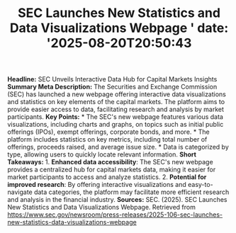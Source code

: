 ﻿---
title: "  SEC Launches New Statistics and Data Visualizations Webpage
'
date: '2025-08-20T20:50:43"
category: "Markets"
summary: ""
slug: "  sec launches new statistics and data visualizations webpag"
source_urls:
  - "https://www.sec.gov/newsroom/press-releases/2025-106-sec-launches-new-statistics-data-visualizations-webpage"
seo:
  title: "  SEC Launches New Statistics and Data Visualizations Webpage
 | Hash n Hedge'
  description: '"
  keywords: ["news", "markets", "brief"]
---
**Headline:** SEC Unveils Interactive Data Hub for Capital Markets Insights  **Summary Meta Description:** The Securities and Exchange Commission (SEC) has launched a new webpage offering interactive data visualizations and statistics on key elements of the capital markets. The platform aims to provide easier access to data, facilitating research and analysis by market participants.  **Key Points:**  * The SEC's new webpage features various data visualizations, including charts and graphs, on topics such as initial public offerings (IPOs), exempt offerings, corporate bonds, and more. * The platform includes statistics on key metrics, including total number of offerings, proceeds raised, and average issue size. * Data is categorized by type, allowing users to quickly locate relevant information.  **Short Takeaways:**  1. **Enhanced data accessibility**: The SEC's new webpage provides a centralized hub for capital markets data, making it easier for market participants to access and analyze statistics. 2. **Potential for improved research**: By offering interactive visualizations and easy-to-navigate data categories, the platform may facilitate more efficient research and analysis in the financial industry.  **Sources:** SEC. (2025). SEC Launches New Statistics and Data Visualizations Webpage. Retrieved from <https://www.sec.gov/newsroom/press-releases/2025-106-sec-launches-new-statistics-data-visualizations-webpage> 
